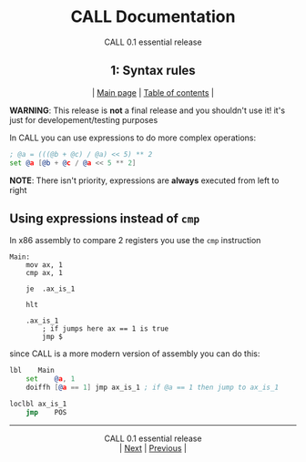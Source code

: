 <div align="center">

# CALL Documentation
CALL 0.1 essential release<BR>

## 1: Syntax rules
| [Main page](../README.md) | [Table of contents](./README.md) |

</div>

**WARNING**: This release is **not** a final release and you shouldn't use it!
it's just for developement/testing purposes

In CALL you can use expressions to do more complex operations:
```asm
; @a = (((@b + @c) / @a) << 5) ** 2
set @a [@b + @c / @a << 5 ** 2]
```
**NOTE**: There isn't priority, expressions are **always** executed from
left to right

## Using expressions instead of `cmp`
In x86 assembly to compare 2 registers you use the `cmp` instruction
```
Main:
    mov ax, 1
    cmp ax, 1

    je  .ax_is_1

    hlt

    .ax_is_1
        ; if jumps here ax == 1 is true
        jmp $
```
since CALL is a more modern version of assembly you can do this:
```asm
lbl    Main
    set    @a, 1
    doiffh [@a == 1] jmp ax_is_1 ; if @a == 1 then jump to ax_is_1

loclbl ax_is_1
    jmp    POS

```

<hr>
<div align="center">

CALL 0.1 essential release<BR>
| [Next](../README.md) | [Previous](./README.md) |

</div>
